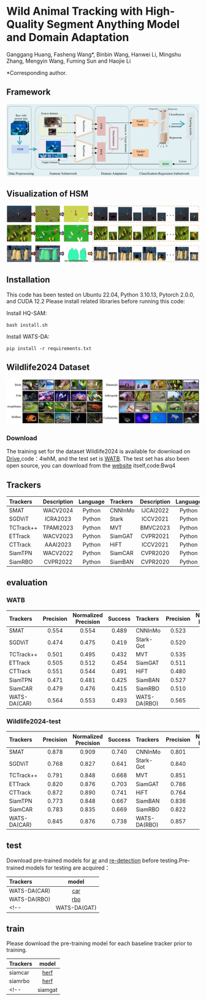 # Wild Animal Tracking with High-Quality Segment Anything Model and Domain Adaptation
Ganggang Huang, Fasheng Wang*, Binbin Wang, Hanwei Li, Mingshu Zhang, Mengyin Wang, Fuming Sun and Haojie Li

  *Corresponding author.
## Framework

![image](framework.png)
## Visualization of HSM
![image](vis.png)

## Installation
This code has been tested on Ubuntu 22.04, Python 3.10.13, Pytorch 2.0.0, and CUDA 12.2 Please install related libraries before running this code:

Install HQ-SAM:

```
bash install.sh
```

Install WATS-DA:

```
pip install -r requirements.txt
```
## Wildlife2024 Dataset

![image](dataset4.jpg)
### Download
The training set for the dataset Wildlife2024 is available for download on [Drive](https://pan.quark.cn/s/f9aec26b21a5),code：4whM, and the test set is [WATB](https://w-1995.github.io/EvaluationandResult.html).
The test set has also been open source, you can download from the [website](https://pan.quark.cn/s/6e57db50f112) itself,code:Bwq4
## Trackers


| Trackers | Description | Language | Trackers | Description | Language |
| :---------- | :-----------: | :---------: | :---------- | :-----------: | :---------: |
| SMAT | WACV2024 | Python | CNNInMo| IJCAI2022 | Python |
| SGDViT| ICRA2023 | Python | Stark | ICCV2021 | Python |
| TCTrack++| TPAMI2023 | Python | MVT | BMVC2023 | Python |
| ETTrack | WACV2023 | Python | SiamGAT | CVPR2021 | Python |
| CTTrack | AAAI2023 | Python | HiFT| ICCV2021 | Python |
| SiamTPN | WACV2022 | Python | SiamCAR | CVPR2020 | Python |
| SiamRBO | CVPR2022 | Python | SiamBAN | CVPR2020 | Python |

## evaluation
### WATB

| Trackers | Precision | Normalized Precision | Success | Trackers | Precision | Normalized Precision | Success |
| :---------- | :-----------: | :-----------: | :-----------: | :---------- | :-----------: | :-----------: | :-----------: |
| SMAT | 0.554 | 0.554 | 0.489 | CNNInMo | 0.523 | 0.514 | 0.455 |
| SGDViT | 0.474 | 0.475 | 0.419 | Stark-Got | 0.520 | 0.515 | 0.467 |
| TCTrack++ | 0.501 | 0.495 | 0.432 | MVT | 0.535| 0.538 | 0.471 |
| ETTrack | 0.505 | 0.512 | 0.454 | SiamGAT | 0.511 | 0.515 | 0.442 |
| CTTrack | 0.551 | 0.544 | 0.491 | HiFT | 0.480 | 0.477 | 0.414 |
| SiamTPN | 0.471 | 0.481 | 0.425 | SiamBAN | 0.527 | 0.518 | 0.439 |
| SiamCAR | 0.479 | 0.476 | 0.415 | SiamRBO | 0.510 | 0.498 | 0.443 | 
| WATS-DA(CAR) | 0.564 | 0.553 | 0.493 |WATS-DA(RBO) |	0.565 |	0.549 |	0.502 |

### Wildlife2024-test

| Trackers | Precision | Normalized Precision | Success | Trackers | Precision | Normalized Precision | Success |
| :---------- | :-----------: | :-----------: | :-----------: | :---------- | :-----------: | :-----------: | :-----------: |
| SMAT | 0.878 | 0.909 | 0.740 | CNNInMo | 0.801 | 0.841 | 0.680 |
| SGDViT | 0.768 | 0.827 | 0.641 | Stark-Got | 0.840 | 0.874 | 0.718 |
| TCTrack++ | 0.791 | 0.848 | 0.668 | MVT | 0.851| 0.898 | 0.717 |
| ETTrack | 0.820 | 0.876 | 0.703 | SiamGAT | 0.786 | 0.861 | 0.678 |
| CTTrack | 0.872 | 0.890 | 0.741 | HiFT | 0.764 | 0.835 | 0.643 |
| SiamTPN | 0.773 | 0.848 | 0.667 | SiamBAN | 0.836 | 0.881 | 0.698 |
| SiamCAR | 0.783 | 0.835 | 0.669 | SiamRBO | 0.822 | 0.866 | 0.690 |
| WATS-DA(CAR) | 0.845 | 0.876 | 0.738 |WATS-DA(RBO) |	0.857 |	0.889 |	0.750 |


## test

Download pre-trained models for [ar](https://drive.google.com/drive/folders/1_dPapMvHy1iewJ2MmyWXj3BB-aIlHNLA?usp=sharing) and [re-detection](https://drive.google.com/drive/folders/1yIeq0CCi-JFDECafOA9fPkZSa_v9ILPL?usp=sharing) before testing.Pre-trained models for testing are acquired：

| Trackers | model | 
| :---------- | :-----------: | 
| WATS-DA(CAR) | [car](https://drive.google.com/file/d/17ZX_PwSKtrQGjlVsRaw-VXacc4XIe4yd/view?usp=sharing) |
| WATS-DA(RBO) | [rbo](https://drive.google.com/file/d/1i_eoOnHCUb6AF6K76PDd2UuygjUYQ0mp/view?usp=sharing) | 
<!-- | WATS-DA(GAT) | [gat](https://drive.google.com/file/d/1ug3VJCSOH0yf6Rc38A-GdPXWU-9FcQoL/view?usp=sharing) |  -->

<!-- | WATS-DA(BAN) | [ban](https://drive.google.com/file/d/1XNugJ2i0Wqi_31wmXjy8H_5wfsrb5_lA/view?usp=sharing) | -->

## train

Please download the pre-training model for each baseline tracker prior to training.

| Trackers | model | 
| :---------- | :-----------: | 
| siamcar | [herf](https://drive.google.com/file/d/15GXHlNz1OzRnIT4mFyziEvquf3cUVppQ/view?usp=sharing) | 
| siamrbo | [herf](https://drive.google.com/file/d/1OdBbVLmbRCef3uq9D40JfDy99uAWB3XW/view?usp=sharing) |
<!-- | siamgat | [herf](https://drive.google.com/file/d/1a7P3BlCwFUFIdtcs-1MOXUF5gRuSzt3T/view?usp=sharing) |  -->

<!-- | siamban | [herf](https://drive.google.com/file/d/1ScO4INZDF2iwolsz-eAslI3h4wmhkbuv/view?usp=sharing) | -->
